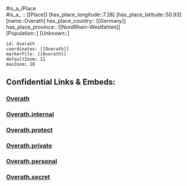 ﻿---
location: [50.93,7.28] 
mapzoom: [7,12] 
mapmarker: city 
type: City
tags:
- geo/City


SpocWebEntityId: 33199
isDeleted: false
confidential: public

---
#is_a_/Place  
#is_a_ :: [[Place]] 
[has_place_longitude::7.28] 
[has_place_latitude::50.93] 
[name::Overath] 
has_place_country:: [[Germany]]  
has_place_province:: [[NordRhein-Westfahlen]]  
[Population::] 
[Unknown::] 


```leaflet
id: Overath
coordinates: [[Overath]] 
markerFile: [[Overath]] 
defaultZoom: 11 
maxZoom: 18
```


## Confidential Links & Embeds: 

### [Overath](/_public/Earth/Continent/Europe/Europe~Central/Germany/Germany~West/Nord_Rhein-Westfalen/counties~NW/Rheinisch-Berg.Kreis/cities~Rheinisch-Bergisch/Overath.md) 

### [Overath.internal](/_internal/Earth/Continent/Europe/Europe~Central/Germany/Germany~West/Nord_Rhein-Westfalen/counties~NW/Rheinisch-Berg.Kreis/cities~Rheinisch-Bergisch/Overath.internal.md) 

### [Overath.protect](/_protect/Earth/Continent/Europe/Europe~Central/Germany/Germany~West/Nord_Rhein-Westfalen/counties~NW/Rheinisch-Berg.Kreis/cities~Rheinisch-Bergisch/Overath.protect.md) 

### [Overath.private](/_private/Earth/Continent/Europe/Europe~Central/Germany/Germany~West/Nord_Rhein-Westfalen/counties~NW/Rheinisch-Berg.Kreis/cities~Rheinisch-Bergisch/Overath.private.md) 

### [Overath.personal](/_personal/Earth/Continent/Europe/Europe~Central/Germany/Germany~West/Nord_Rhein-Westfalen/counties~NW/Rheinisch-Berg.Kreis/cities~Rheinisch-Bergisch/Overath.personal.md) 

### [Overath.secret](/_secret/Earth/Continent/Europe/Europe~Central/Germany/Germany~West/Nord_Rhein-Westfalen/counties~NW/Rheinisch-Berg.Kreis/cities~Rheinisch-Bergisch/Overath.secret.md) 
